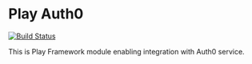 # Play Auth0

[![Build Status](https://travis-ci.org/marcindb/play-auth0.svg?branch=master)](https://travis-ci.org/marcindb/play-auth0)

This is Play Framework module enabling integration with Auth0 service.